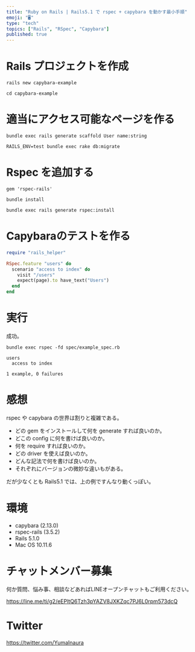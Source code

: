 ```yaml
---
title: "Ruby on Rails | Rails5.1 で rspec + capybara を動かす最小手順"
emoji: "🖥"
type: "tech"
topics: ["Rails", "RSpec", "Capybara"]
published: true
---
```


# Rails プロジェクトを作成

```
rails new capybara-example
```

```
cd capybara-example
```

# 適当にアクセス可能なページを作る

```
bundle exec rails generate scaffold User name:string
```

```
RAILS_ENV=test bundle exec rake db:migrate
```

# Rspec を追加する

```diff:Gemfile
gem 'rspec-rails'
```

```
bundle install
```

```
bundle exec rails generate rspec:install
```

# Capybaraのテストを作る

```spec/example_spec.rb
require "rails_helper"

RSpec.feature "users" do
  scenario "access to index" do
    visit "/users"
    expect(page).to have_text("Users")
  end
end
```

# 実行

成功。

```
bundle exec rspec -fd spec/example_spec.rb
```

```
users
  access to index

1 example, 0 failures
```

# 感想

rspec や capybara の世界は割りと複雑である。

- どの gem をインストールして何を generate すれば良いのか。
- どこの config に何を書けば良いのか。
- 何を require すれば良いのか。
- どの driver を使えば良いのか。
- どんな記法で何を書けば良いのか。
- それぞれにバージョンの微妙な違いもがある。

だが少なくとも Rails5.1 では、上の例ですんなり動くっぽい。

# 環境

- capybara (2.13.0)
- rspec-rails (3.5.2)
- Rails 5.1.0
- Mac OS 10.11.6








<!-- Update From Qiita API -->

# チャットメンバー募集


何か質問、悩み事、相談などあればLINEオープンチャットもご利用ください。

https://line.me/ti/g2/eEPltQ6Tzh3pYAZV8JXKZqc7PJ6L0rpm573dcQ





# Twitter


https://twitter.com/YumaInaura


<!-- Update From Qiita API -->


